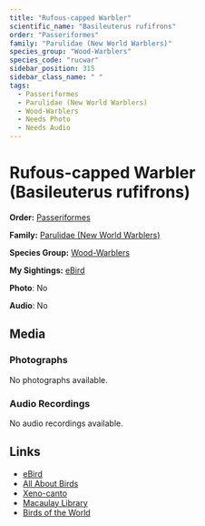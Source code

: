 ```yaml
---
title: "Rufous-capped Warbler"
scientific_name: "Basileuterus rufifrons"
order: "Passeriformes"
family: "Parulidae (New World Warblers)"
species_group: "Wood-Warblers"
species_code: "rucwar"
sidebar_position: 315
sidebar_class_name: " "
tags: 
  - Passeriformes
  - Parulidae (New World Warblers)
  - Wood-Warblers
  - Needs Photo
  - Needs Audio
---
```


# Rufous-capped Warbler (Basileuterus rufifrons)

**Order:** [Passeriformes](/tags/passeriformes)

**Family:** [Parulidae (New World Warblers)](/tags/parulidae-new-world-warblers)

**Species Group:** [Wood-Warblers](/tags/wood-warblers)

**My Sightings:** [eBird](https://ebird.org/lifelist?r=world&time=life&spp=rucwar)

**Photo**: No 

**Audio**: No

## Media
### Photographs
No photographs available.

### Audio Recordings
No audio recordings available.

## Links
* [eBird](https://ebird.org/species/rucwar) 
* [All About Birds](https://www.allaboutbirds.org/guide/rucwar) 
* [Xeno-canto](https://www.xeno-canto.org/species/basileuterus-rufifrons) 
* [Macaulay Library](https://search.macaulaylibrary.org/catalog?taxonCode=rucwar&sort=rating_rank_desc)
* [Birds of the World](https://birdsoftheworld.org/bow/species/rucwar)
